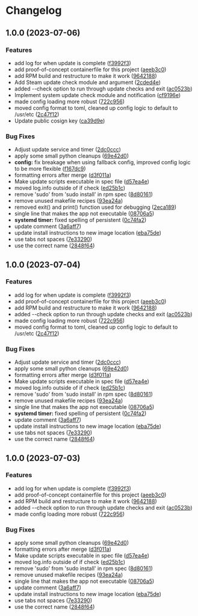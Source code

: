 # Changelog

## 1.0.0 (2023-07-06)


### Features

* add log for when update is complete ([f3992f3](https://github.com/EyeCantCU/ublue-update-test/commit/f3992f39c5fae0db82e43e4192af67c7e9a7efce))
* add proof-of-concept containerfile for this project ([aeeb3c0](https://github.com/EyeCantCU/ublue-update-test/commit/aeeb3c08e459488b7dbd4a9737a3fa25f7f3a92a))
* add RPM build and restructure to make it work ([9642188](https://github.com/EyeCantCU/ublue-update-test/commit/9642188e94a1d0c147b9b78efa37fba324eb23a3))
* Add Steam update check module and argument ([2cded4e](https://github.com/EyeCantCU/ublue-update-test/commit/2cded4e502ba4075d6a3db60b973c726e8acb5e8))
* added --check option to run through update checks and exit ([ac0523b](https://github.com/EyeCantCU/ublue-update-test/commit/ac0523bea189c3216bdb45962d847a41169cdca1))
* Implement system update check module and notification ([cf9196e](https://github.com/EyeCantCU/ublue-update-test/commit/cf9196e9d8bd9ca72986f020def6508121dbe79a))
* made config loading more robust ([722c956](https://github.com/EyeCantCU/ublue-update-test/commit/722c956392235d268eacee803d1ccd00f930ab85))
* moved config format to toml, cleaned up config logic to default to /usr/etc ([2c47f12](https://github.com/EyeCantCU/ublue-update-test/commit/2c47f12d942b9b2c79c277369c9f015af67fd15d))
* Update public cosign key ([ca39d9e](https://github.com/EyeCantCU/ublue-update-test/commit/ca39d9e5bbb34884e5fc4fd5fdc5874a55fc14d1))


### Bug Fixes

* Adjust update service and timer ([2dc0ccc](https://github.com/EyeCantCU/ublue-update-test/commit/2dc0ccc80cdaa850c7acd2729e883118e2212ad5))
* apply some small python cleanups ([69e42d0](https://github.com/EyeCantCU/ublue-update-test/commit/69e42d0c74a2d5f0a78881ca1fd9494bad39c919))
* **config:** fix breakage when using fallback config, improved config logic to be more flexible ([f167dc9](https://github.com/EyeCantCU/ublue-update-test/commit/f167dc970d7b38e4ecf6d85895e800ce16760063))
* formatting errors after merge ([d3f011a](https://github.com/EyeCantCU/ublue-update-test/commit/d3f011ae4f46dce352ed46e61d20029845bd1fde))
* Make update scripts executable in spec file ([d57ea4e](https://github.com/EyeCantCU/ublue-update-test/commit/d57ea4ebbf080173d3cb9a56dbf89cd6bb1e11f5))
* moved log.info outside of if check ([ed25b1c](https://github.com/EyeCantCU/ublue-update-test/commit/ed25b1c3e17bcd8a64b2b60f26c73ba8a20bb404))
* remove 'sudo' from 'sudo install' in rpm spec ([8d80161](https://github.com/EyeCantCU/ublue-update-test/commit/8d801611a863338552a10047aa64cfb86be35b5f))
* remove unused makefile recipes ([93ea24a](https://github.com/EyeCantCU/ublue-update-test/commit/93ea24a290aaae4e66bec1397655c67ffcf4cf12))
* removed exit() and print() function used for debugging ([2eca189](https://github.com/EyeCantCU/ublue-update-test/commit/2eca1892a262ff7b1381dfcecb65d27fa5cd203e))
* single line that makes the app not executable ([08706a5](https://github.com/EyeCantCU/ublue-update-test/commit/08706a546b8199bcad6ee1a611185e1ed1a82729))
* **systemd timer:** fixed spelling of persistent ([0c74fa2](https://github.com/EyeCantCU/ublue-update-test/commit/0c74fa24f8e7eab557fa7030571b671bee964b62))
* update comment ([3a6aff7](https://github.com/EyeCantCU/ublue-update-test/commit/3a6aff771def651f25fcbec6ff5504ae49666669))
* update install instructions to new image location ([eba75de](https://github.com/EyeCantCU/ublue-update-test/commit/eba75de2e56d96afd4b409427339206f242cb28e))
* use tabs not spaces ([7e33290](https://github.com/EyeCantCU/ublue-update-test/commit/7e332909d7a9443a0ba895515ac71b6fa7d3a56b))
* use the correct name ([2848f64](https://github.com/EyeCantCU/ublue-update-test/commit/2848f6434eaca1c71680e24250d03bf23a0c1504))

## 1.0.0 (2023-07-04)


### Features

* add log for when update is complete ([f3992f3](https://github.com/ublue-os/ublue-update/commit/f3992f39c5fae0db82e43e4192af67c7e9a7efce))
* add proof-of-concept containerfile for this project ([aeeb3c0](https://github.com/ublue-os/ublue-update/commit/aeeb3c08e459488b7dbd4a9737a3fa25f7f3a92a))
* add RPM build and restructure to make it work ([9642188](https://github.com/ublue-os/ublue-update/commit/9642188e94a1d0c147b9b78efa37fba324eb23a3))
* added --check option to run through update checks and exit ([ac0523b](https://github.com/ublue-os/ublue-update/commit/ac0523bea189c3216bdb45962d847a41169cdca1))
* made config loading more robust ([722c956](https://github.com/ublue-os/ublue-update/commit/722c956392235d268eacee803d1ccd00f930ab85))
* moved config format to toml, cleaned up config logic to default to /usr/etc ([2c47f12](https://github.com/ublue-os/ublue-update/commit/2c47f12d942b9b2c79c277369c9f015af67fd15d))


### Bug Fixes

* Adjust update service and timer ([2dc0ccc](https://github.com/ublue-os/ublue-update/commit/2dc0ccc80cdaa850c7acd2729e883118e2212ad5))
* apply some small python cleanups ([69e42d0](https://github.com/ublue-os/ublue-update/commit/69e42d0c74a2d5f0a78881ca1fd9494bad39c919))
* formatting errors after merge ([d3f011a](https://github.com/ublue-os/ublue-update/commit/d3f011ae4f46dce352ed46e61d20029845bd1fde))
* Make update scripts executable in spec file ([d57ea4e](https://github.com/ublue-os/ublue-update/commit/d57ea4ebbf080173d3cb9a56dbf89cd6bb1e11f5))
* moved log.info outside of if check ([ed25b1c](https://github.com/ublue-os/ublue-update/commit/ed25b1c3e17bcd8a64b2b60f26c73ba8a20bb404))
* remove 'sudo' from 'sudo install' in rpm spec ([8d80161](https://github.com/ublue-os/ublue-update/commit/8d801611a863338552a10047aa64cfb86be35b5f))
* remove unused makefile recipes ([93ea24a](https://github.com/ublue-os/ublue-update/commit/93ea24a290aaae4e66bec1397655c67ffcf4cf12))
* single line that makes the app not executable ([08706a5](https://github.com/ublue-os/ublue-update/commit/08706a546b8199bcad6ee1a611185e1ed1a82729))
* **systemd timer:** fixed spelling of persistent ([0c74fa2](https://github.com/ublue-os/ublue-update/commit/0c74fa24f8e7eab557fa7030571b671bee964b62))
* update comment ([3a6aff7](https://github.com/ublue-os/ublue-update/commit/3a6aff771def651f25fcbec6ff5504ae49666669))
* update install instructions to new image location ([eba75de](https://github.com/ublue-os/ublue-update/commit/eba75de2e56d96afd4b409427339206f242cb28e))
* use tabs not spaces ([7e33290](https://github.com/ublue-os/ublue-update/commit/7e332909d7a9443a0ba895515ac71b6fa7d3a56b))
* use the correct name ([2848f64](https://github.com/ublue-os/ublue-update/commit/2848f6434eaca1c71680e24250d03bf23a0c1504))

## 1.0.0 (2023-07-03)


### Features

* add log for when update is complete ([f3992f3](https://github.com/akdev1l/ublue-update/commit/f3992f39c5fae0db82e43e4192af67c7e9a7efce))
* add proof-of-concept containerfile for this project ([aeeb3c0](https://github.com/akdev1l/ublue-update/commit/aeeb3c08e459488b7dbd4a9737a3fa25f7f3a92a))
* add RPM build and restructure to make it work ([9642188](https://github.com/akdev1l/ublue-update/commit/9642188e94a1d0c147b9b78efa37fba324eb23a3))
* added --check option to run through update checks and exit ([ac0523b](https://github.com/akdev1l/ublue-update/commit/ac0523bea189c3216bdb45962d847a41169cdca1))
* made config loading more robust ([722c956](https://github.com/akdev1l/ublue-update/commit/722c956392235d268eacee803d1ccd00f930ab85))


### Bug Fixes

* apply some small python cleanups ([69e42d0](https://github.com/akdev1l/ublue-update/commit/69e42d0c74a2d5f0a78881ca1fd9494bad39c919))
* formatting errors after merge ([d3f011a](https://github.com/akdev1l/ublue-update/commit/d3f011ae4f46dce352ed46e61d20029845bd1fde))
* Make update scripts executable in spec file ([d57ea4e](https://github.com/akdev1l/ublue-update/commit/d57ea4ebbf080173d3cb9a56dbf89cd6bb1e11f5))
* moved log.info outside of if check ([ed25b1c](https://github.com/akdev1l/ublue-update/commit/ed25b1c3e17bcd8a64b2b60f26c73ba8a20bb404))
* remove 'sudo' from 'sudo install' in rpm spec ([8d80161](https://github.com/akdev1l/ublue-update/commit/8d801611a863338552a10047aa64cfb86be35b5f))
* remove unused makefile recipes ([93ea24a](https://github.com/akdev1l/ublue-update/commit/93ea24a290aaae4e66bec1397655c67ffcf4cf12))
* single line that makes the app not executable ([08706a5](https://github.com/akdev1l/ublue-update/commit/08706a546b8199bcad6ee1a611185e1ed1a82729))
* update comment ([3a6aff7](https://github.com/akdev1l/ublue-update/commit/3a6aff771def651f25fcbec6ff5504ae49666669))
* update install instructions to new image location ([eba75de](https://github.com/akdev1l/ublue-update/commit/eba75de2e56d96afd4b409427339206f242cb28e))
* use tabs not spaces ([7e33290](https://github.com/akdev1l/ublue-update/commit/7e332909d7a9443a0ba895515ac71b6fa7d3a56b))
* use the correct name ([2848f64](https://github.com/akdev1l/ublue-update/commit/2848f6434eaca1c71680e24250d03bf23a0c1504))
